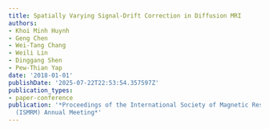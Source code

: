 ```yaml
---
title: Spatially Varying Signal-Drift Correction in Diffusion MRI
authors:
- Khoi Minh Huynh
- Geng Chen
- Wei-Tang Chang
- Weili Lin
- Dinggang Shen
- Pew-Thian Yap
date: '2018-01-01'
publishDate: '2025-07-22T22:53:54.357597Z'
publication_types:
- paper-conference
publication: '*Proceedings of the International Society of Magnetic Resonance in Medicine
  (ISMRM) Annual Meeting*'
---
```

